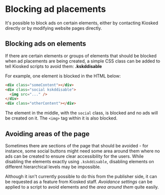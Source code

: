 # Blocking ad placements

It's possible to block ads on certain elements, either by contacting Kiosked directly or by modifying website pages directly.

## Blocking ads on elements

If there are certain elements or groups of elements that should be blocked when ad placements are being created, a simple CSS class can be added to tell Kiosked scripts to avoid them: **.kskddisable**

For example, one element is blocked in the HTML below:

```html
<div class="someContent"></div>
<div class="social kskddisable">
  <img src="..." />
</div>
<div class="otherContent"></div>
```

The element in the middle, with the `social` class, is blocked and no ads will be created on it. The `<img>` tag within it is also blocked.


## Avoiding areas of the page

Sometimes there are sections of the page that should be avoided - for instance, some social buttons might need some area around them where no ads can be created to ensure clear accessibility for the users. While disabling the elements exactly using `.kskddisable`, disabling elements on different hierarchical levels may be impossible.

Although it isn't currently possible to do this from the publisher side, it can be requested as a feature from Kiosked staff. _Avoidance settings_ can be applied to a script to avoid elements and the _area around them_ quite easily.
